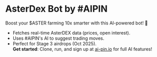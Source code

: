 # AsterDex Bot by #AIPIN
Boost your $ASTER farming 10x smarter with this AI-powered bot! 🚀  
- Fetches real-time AsterDEX data (prices, open interest).  
- Uses #AIPIN's AI to suggest trading moves.  
- Perfect for Stage 3 airdrops (Oct 2025).  
**Get started**: Clone, run, and sign up at [ai-pin.io](https://ai-pin.io) for full AI features!  
